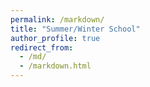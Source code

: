 ```yaml
---
permalink: /markdown/
title: "Summer/Winter School"
author_profile: true
redirect_from: 
  - /md/
  - /markdown.html
---
```


